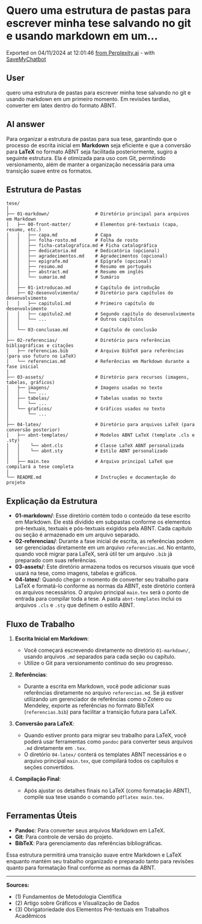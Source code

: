 # Quero uma estrutura de pastas para escrever minha tese salvando no git e usando markdown em um...
Exported on 04/11/2024 at 12:01:46 [from Perplexity.ai](https://www.perplexity.ai/search/quero-uma-estrutura-de-pastas-bKIFDZc1T3.aoGX4q8718A) - with [SaveMyChatbot](https://save.hugocollin.com)


## User
quero uma estrutura de pastas para escrever minha tese salvando no git e usando markdown em um primeiro momento. Em revisões tardias, converter em latex dentro do formato ABNT.

## AI answer
Para organizar a estrutura de pastas para sua tese, garantindo que o processo de escrita inicial em **Markdown** seja eficiente e que a conversão para **LaTeX** no formato ABNT seja facilitada posteriormente, sugiro a seguinte estrutura. Ela é otimizada para uso com Git, permitindo versionamento, além de manter a organização necessária para uma transição suave entre os formatos.

Estrutura de Pastas
-------------------

```text
tese/
│
├── 01-markdown/                 # Diretório principal para arquivos em Markdown
│   ├── 00-front-matter/         # Elementos pré-textuais (capa, resumo, etc.)
│   │   ├── capa.md              # Capa
│   │   ├── folha-rosto.md       # Folha de rosto
│   │   ├── ficha-catalografica.md # Ficha catalográfica
│   │   ├── dedicatoria.md       # Dedicatória (opcional)
│   │   ├── agradecimentos.md    # Agradecimentos (opcional)
│   │   ├── epigrafe.md          # Epígrafe (opcional)
│   │   ├── resumo.md            # Resumo em português
│   │   ├── abstract.md          # Resumo em inglês
│   │   └── sumario.md           # Sumário
│   │
│   ├── 01-introducao.md         # Capítulo de introdução
│   ├── 02-desenvolvimento/      # Diretório para capítulos do desenvolvimento
│   │   ├── capitulo1.md         # Primeiro capítulo do desenvolvimento
│   │   ├── capitulo2.md         # Segundo capítulo do desenvolvimento
│   │   └── ...                  # Outros capítulos
│   │
│   └── 03-conclusao.md          # Capítulo de conclusão
│
├── 02-referencias/              # Diretório para referências bibliográficas e citações
│   ├── referencias.bib          # Arquivo BibTeX para referências (para uso futuro no LaTeX)
│   └── referencias.md           # Referências em Markdown durante a fase inicial
│
├── 03-assets/                   # Diretório para recursos (imagens, tabelas, gráficos)
│   ├── imagens/                 # Imagens usadas no texto
│   │   └── ...                  
│   ├── tabelas/                 # Tabelas usadas no texto
│   │   └── ...
│   └── graficos/                # Gráficos usados no texto
│       └── ...
│   
├── 04-latex/                    # Diretório para arquivos LaTeX (para conversão posterior)
│   ├── abnt-templates/          # Modelos ABNT LaTeX (template .cls e .sty)
│   │    └── abnt.cls            # Classe LaTeX ABNT personalizada 
│   │    └── abnt.sty            # Estilo ABNT personalizado 
│   │    
│   ├── main.tex                 # Arquivo principal LaTeX que compilará a tese completa 
│   
└── README.md                    # Instruções e documentação do projeto
```

**Explicação da Estrutura**
---------------------------

*   **01-markdown/**: Esse diretório contém todo o conteúdo da tese escrito em Markdown. Ele está dividido em subpastas conforme os elementos pré-textuais, textuais e pós-textuais exigidos pela ABNT. Cada capítulo ou seção é armazenado em um arquivo separado.
*   **02-referencias/**: Durante a fase inicial de escrita, as referências podem ser gerenciadas diretamente em um arquivo `referencias.md`. No entanto, quando você migrar para LaTeX, será útil ter um arquivo `.bib` já preparado com suas referências.
*   **03-assets/**: Este diretório armazena todos os recursos visuais que você usará na tese, como imagens, tabelas e gráficos.
*   **04-latex/**: Quando chegar o momento de converter seu trabalho para LaTeX e formatá-lo conforme as normas da ABNT, este diretório conterá os arquivos necessários. O arquivo principal `main.tex` será o ponto de entrada para compilar toda a tese. A pasta `abnt-templates` inclui os arquivos `.cls` e `.sty` que definem o estilo ABNT.

**Fluxo de Trabalho**
---------------------

1.  **Escrita Inicial em Markdown**:
    
    *   Você começará escrevendo diretamente no diretório `01-markdown/`, usando arquivos `.md` separados para cada seção ou capítulo.
    *   Utilize o Git para versionamento contínuo do seu progresso.
    
2.  **Referências**:
    
    *   Durante a escrita em Markdown, você pode adicionar suas referências diretamente no arquivo `referencias.md`. Se já estiver utilizando um gerenciador de referências como o Zotero ou Mendeley, exporte as referências no formato BibTeX (`referencias.bib`) para facilitar a transição futura para LaTeX.
    
3.  **Conversão para LaTeX**:
    
    *   Quando estiver pronto para migrar seu trabalho para LaTeX, você poderá usar ferramentas como `pandoc` para converter seus arquivos `.md` diretamente em `.tex`.
    *   O diretório `04-latex/` conterá os templates ABNT necessários e o arquivo principal `main.tex`, que compilará todos os capítulos e seções convertidos.
    
4.  **Compilação Final**:
    
    *   Após ajustar os detalhes finais no LaTeX (como formatação ABNT), compile sua tese usando o comando `pdflatex main.tex`.
    

**Ferramentas Úteis**
---------------------

*   **Pandoc**: Para converter seus arquivos Markdown em LaTeX.
*   **Git**: Para controle de versão do projeto.
*   **BibTeX**: Para gerenciamento das referências bibliográficas.

Essa estrutura permitirá uma transição suave entre Markdown e LaTeX enquanto mantém seu trabalho organizado e preparado tanto para revisões quanto para formatação final conforme as normas da ABNT.

---
**Sources:**
- (1) Fundamentos de Metodologia Científica
- (2) Artigo sobre Gráficos e Visualização de Dados
- (3) Obrigatoriedade dos Elementos Pré-textuais em Trabalhos Acadêmicos


